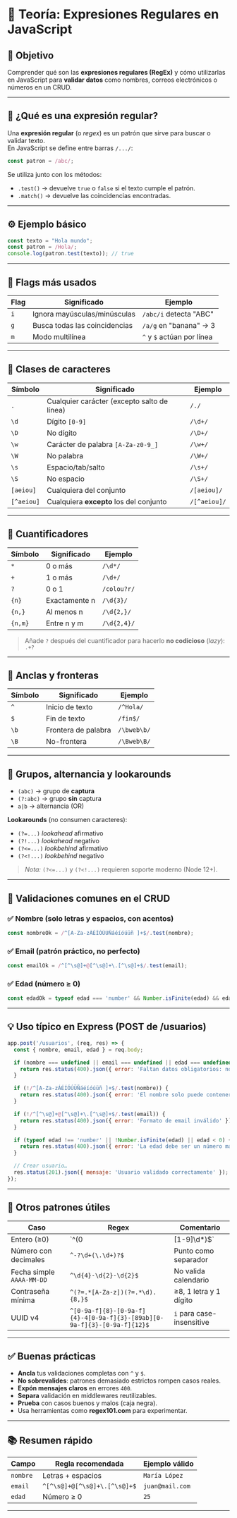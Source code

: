 # 🧩 Teoría: Expresiones Regulares en JavaScript

## 🎯 Objetivo
Comprender qué son las **expresiones regulares (RegEx)** y cómo utilizarlas en JavaScript para **validar datos** como nombres, correos electrónicos o números en un CRUD.

---

## 🧱 ¿Qué es una expresión regular?
Una **expresión regular** (o *regex*) es un patrón que sirve para buscar o validar texto.  
En JavaScript se define entre barras `/.../`:

~~~js
const patron = /abc/;
~~~

Se utiliza junto con los métodos:
- `.test()` → devuelve `true` o `false` si el texto cumple el patrón.  
- `.match()` → devuelve las coincidencias encontradas.

---

## ⚙️ Ejemplo básico

~~~js
const texto = "Hola mundo";
const patron = /Hola/;
console.log(patron.test(texto)); // true
~~~

---

## 🧩 Flags más usados

| Flag | Significado | Ejemplo |
|------|--------------|---------|
| `i`  | Ignora mayúsculas/minúsculas | `/abc/i` detecta "ABC" |
| `g`  | Busca todas las coincidencias | `/a/g` en "banana" → 3 |
| `m`  | Modo multilínea | `^` y `$` actúan por línea |

---

## 🔡 Clases de caracteres

| Símbolo | Significado | Ejemplo |
|--------|-------------|---------|
| `.`    | Cualquier carácter (excepto salto de línea) | `/./` |
| `\d`   | Dígito `[0-9]` | `/\d+/` |
| `\D`   | No dígito | `/\D+/` |
| `\w`   | Carácter de palabra `[A-Za-z0-9_]` | `/\w+/` |
| `\W`   | No palabra | `/\W+/` |
| `\s`   | Espacio/tab/salto | `/\s+/` |
| `\S`   | No espacio | `/\S+/` |
| `[aeiou]` | Cualquiera del conjunto | `/[aeiou]/` |
| `[^aeiou]` | Cualquiera **excepto** los del conjunto | `/[^aeiou]/` |

---

## 🔢 Cuantificadores

| Símbolo | Significado | Ejemplo |
|--------|-------------|---------|
| `*`    | 0 o más     | `/\d*/` |
| `+`    | 1 o más     | `/\d+/` |
| `?`    | 0 o 1       | `/colou?r/` |
| `{n}`  | Exactamente n | `/\d{3}/` |
| `{n,}` | Al menos n  | `/\d{2,}/` |
| `{n,m}`| Entre n y m | `/\d{2,4}/` |

> Añade `?` después del cuantificador para hacerlo **no codicioso** (*lazy*): `.+?`

---

## 🧱 Anclas y fronteras

| Símbolo | Significado | Ejemplo |
|--------|-------------|---------|
| `^`    | Inicio de texto | `/^Hola/` |
| `$`    | Fin de texto    | `/fin$/` |
| `\b`   | Frontera de palabra | `/\bweb\b/` |
| `\B`   | No-frontera | `/\Bweb\B/` |

---

## 🧩 Grupos, alternancia y lookarounds

- `(abc)` → grupo de **captura**  
- `(?:abc)` → grupo **sin** captura  
- `a|b` → alternancia (OR)

**Lookarounds** (no consumen caracteres):
- `(?=...)` *lookahead* afirmativo  
- `(?!...)` *lookahead* negativo  
- `(?<=...)` *lookbehind* afirmativo  
- `(?<!...)` *lookbehind* negativo

> *Nota:* `(?<=...)` y `(?<!...)` requieren soporte moderno (Node 12+).

---

## 🧠 Validaciones comunes en el CRUD

### ✅ Nombre (solo letras y espacios, con acentos)
~~~js
const nombreOk = /^[A-Za-zÁÉÍÓÚÜÑáéíóúüñ ]+$/.test(nombre);
~~~

### ✅ Email (patrón práctico, no perfecto)
~~~js
const emailOk = /^[^\s@]+@[^\s@]+\.[^\s@]+$/.test(email);
~~~

### ✅ Edad (número ≥ 0)
~~~js
const edadOk = typeof edad === 'number' && Number.isFinite(edad) && edad >= 0;
~~~

---

## 💡 Uso típico en Express (POST de /usuarios)

~~~js
app.post('/usuarios', (req, res) => {
  const { nombre, email, edad } = req.body;

  if (nombre === undefined || email === undefined || edad === undefined) {
    return res.status(400).json({ error: 'Faltan datos obligatorios: nombre, email, edad' });
  }

  if (!/^[A-Za-zÁÉÍÓÚÜÑáéíóúüñ ]+$/.test(nombre)) {
    return res.status(400).json({ error: 'El nombre solo puede contener letras y espacios' });
  }

  if (!/^[^\s@]+@[^\s@]+\.[^\s@]+$/.test(email)) {
    return res.status(400).json({ error: 'Formato de email inválido' });
  }

  if (typeof edad !== 'number' || !Number.isFinite(edad) || edad < 0) {
    return res.status(400).json({ error: 'La edad debe ser un número mayor o igual a 0' });
  }

  // Crear usuario…
  res.status(201).json({ mensaje: 'Usuario validado correctamente' });
});
~~~

---

## 🧩 Otros patrones útiles

| Caso | Regex | Comentario |
|------|------|------------|
| Entero (≥0) | `^(0|[1-9]\d*)$` | Sin signo, sin ceros a la izquierda (excepto 0) |
| Número con decimales | `^-?\d+(\.\d+)?$` | Punto como separador |
| Fecha simple `AAAA-MM-DD` | `^\d{4}-\d{2}-\d{2}$` | No valida calendario |
| Contraseña mínima | `^(?=.*[A-Za-z])(?=.*\d).{8,}$` | ≥8, 1 letra y 1 dígito |
| UUID v4 | `^[0-9a-f]{8}-[0-9a-f]{4}-4[0-9a-f]{3}-[89ab][0-9a-f]{3}-[0-9a-f]{12}$` | `i` para case-insensitive |

---

## ✅ Buenas prácticas

- **Ancla** tus validaciones completas con `^` y `$`.  
- **No sobrevalides**: patrones demasiado estrictos rompen casos reales.  
- **Expón mensajes claros** en errores `400`.  
- **Separa** validación en middlewares reutilizables.  
- **Prueba** con casos buenos y malos (caja negra).  
- Usa herramientas como **regex101.com** para experimentar.

---

## 📚 Resumen rápido

| Campo   | Regla recomendada | Ejemplo válido |
|---------|-------------------|----------------|
| `nombre` | Letras + espacios | `María López` |
| `email`  | `^[^\s@]+@[^\s@]+\.[^\s@]+$` | `juan@mail.com` |
| `edad`   | Número ≥ 0 | `25` |

---

